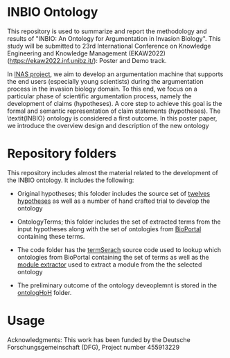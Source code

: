 # INBIO Ontology

This repository is used to summarize and report the methodology and results of "INBIO: An Ontology for Argumentation in Invasion
Biology". This study will be submitted to  23rd International Conference on Knowledge Engineering and Knowledge Management (EKAW2022) (https://ekaw2022.inf.unibz.it/): Poster and Demo track.

In [INAS project](https://inas-argumentation.github.io/), we aim to develop an argumentation machine that supports the end users (especially young scientists) during the argumentation process in the invasion biology domain. To this end, 
we focus on a particular phase of scientific argumentation process, namely the development of claims (hypotheses). A core step to achieve this goal is the formal and semantic representation of claim statements (hypotheses). The \textit{INBIO} ontology is considered a first outcome. In this poster paper, we introduce the overview design and description of the new ontology

<!-- # Paper availability -->
<!-- The accepted version can be accesed vis the [publisher web site](if it get accepted)-->

# Repository folders
This repository includes almost the material related to the development of the INBIO ontology. It includes the following:
* Original hypotheses; this foloder includes the source set of [twelves hypotheses](https://github.com/fusion-jena/INBIO/tree/main/original%20hypotheses) as well as a number of hand crafted trial to develop the ontology
* OntologyTerms; this folder includes the set of extracted terms from the input hypotheses along with the set of ontologies from [BioPortal](http://bioportal.bioontology.org/) containing these terms.

* The code folder has the [termSerach]([https://github.com/fusionjena/HoH_Core_Ontology/tree/master/code/code%20python%20search%20terms](https://github.com/fusion-jena/INBIO/tree/main/code)) source code used to lookup which ontologies from BioPortal containing the set of terms as well as the [module extractor](https://github.com/fusion-jena/HoH_Core_Ontology/tree/master/code/ModuleExtractor)  used to extract a module from the the selected ontology 
* The preliminary outcome of the ontology deveoplemnt is stored in the [ontologHoH](https://github.com/fusion-jena/HoH_Core_Ontology/tree/master/ontologyHoH) folder.
# Usage

Acknowledgments: This work has been funded by the Deutsche Forschungsgemeinschaft (DFG), Project number 455913229
